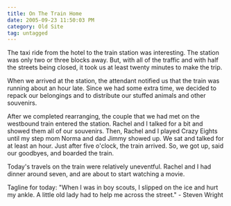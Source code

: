 ```yaml
---
title: On The Train Home
date: 2005-09-23 11:50:03 PM
category: Old Site
tag: untagged
---
```


The taxi ride from the hotel to the train station was interesting. The station was only two or three blocks away. But, with all of the traffic and with half the streets being closed, it took us at least twenty minutes to make the trip.

When we arrived at the station, the attendant notified us that the train was running about an hour late. Since we had some extra time, we decided to repack our belongings and to distribute our stuffed animals and other souvenirs.

After we completed rearranging, the couple that we had met on the westbound train entered the station. Rachel and I talked for a bit and showed them all of our souvenirs. Then, Rachel and I played Crazy Eights until my step mom Norma and dad Jimmy showed up. We sat and talked for at least an hour. Just after five o'clock, the train arrived. So, we got up, said our goodbyes, and boarded the train.

Today's travels on the train were relatively uneventful. Rachel and I had dinner around seven, and are about to start watching a movie.

Tagline for today: "When I was in boy scouts, I slipped on the ice and hurt my ankle. A little old lady had to help me across the street." - Steven Wright
